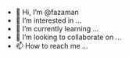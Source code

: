 - 👋 Hi, I’m @fazaman
- 👀 I’m interested in ...
- 🌱 I’m currently learning ...
- 💞️ I’m looking to collaborate on ...
- 📫 How to reach me ...

<!---
fazaman/fazaman is a ✨ special ✨ repository because its `README.md` (this file) appears on your GitHub profile.
You can click the Preview link to take a look at your changes.
--->
